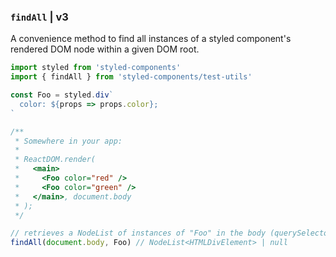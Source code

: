 ### `findAll` | v3

A convenience method to find all instances of a styled component's rendered DOM node within a given DOM root.

```js
import styled from 'styled-components'
import { findAll } from 'styled-components/test-utils'

const Foo = styled.div`
  color: ${props => props.color};
`

/**
 * Somewhere in your app:
 *
 * ReactDOM.render(
 *   <main>
 *     <Foo color="red" />
 *     <Foo color="green" />
 *   </main>, document.body
 * );
 */

// retrieves a NodeList of instances of "Foo" in the body (querySelectorAll under the hood)
findAll(document.body, Foo) // NodeList<HTMLDivElement> | null
```

